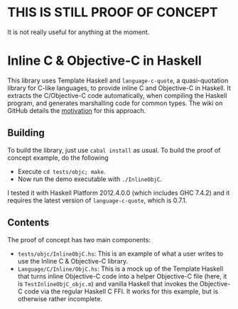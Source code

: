 THIS IS STILL PROOF OF CONCEPT
==============================

It is not really useful for anything at the moment.


Inline C &amp; Objective-C in Haskell
=====================================

This library uses Template Haskell and `language-c-quote`, a quasi-quotation library for C-like languages, to provide inline C and Objective-C in Haskell. It extracts the C/Objective-C code automatically, when compiling the Haskell program, and generates marshalling code for common types. The wiki on GitHub details the [motivation](https://github.com/mchakravarty/language-c-inline/wiki/Motivation) for this approach.

Building
--------

To build the library, just use `cabal install` as usual. To build the proof of concept example, do the following

* Execute `cd tests/objc; make`.
* Now run the demo executable with `./InlineObjC`.

I tested it with Haskell Platform 2012.4.0.0 (which includes GHC 7.4.2) and it requires the latest version of `language-c-quote`, which is 0.7.1.

Contents
--------
The proof of concept has two main components:

* `tests/objc/InlineObjC.hs`: This is an example of what a user writes to use the Inline C & Objective-C library.
* `Language/C/Inline/ObjC.hs`: This is a mock up of the Template Haskell that turns inline Objective-C code into a helper Objective-C file (here, it is `TestInlineObjC_objc.m`) and vanilla Haskell that invokes the Objective-C code via the regular Haskell C FFI. It works for this example, but is otherwise rather incomplete.
